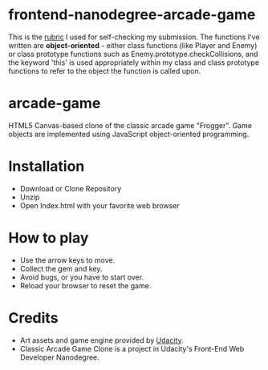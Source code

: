 frontend-nanodegree-arcade-game
===============================

This is the [rubric](https://review.udacity.com/#!/projects/2696458597/rubric) I used for self-checking my submission. The functions I've  written are **object-oriented** - either class functions (like Player and Enemy) or class prototype functions such as Enemy.prototype.checkCollisions, and the keyword 'this' is used appropriately within my class and class prototype functions to refer to the object the function is called upon.

# arcade-game
HTML5 Canvas-based clone of the classic arcade game "Frogger".
Game objects are implemented using JavaScript object-oriented programming.

# Installation
- Download or Clone Repository
- Unzip
- Open Index.html with your favorite web browser

# How to play
- Use the arrow keys to move.
- Collect the gem and key.
- Avoid bugs, or you have to start over.
- Reload your browser to reset the game.

# Credits
- Art assets and game engine provided by [Udacity](http://udacity.com).
- Classic Arcade Game Clone is a project in Udacity's Front-End Web Developer Nanodegree.
